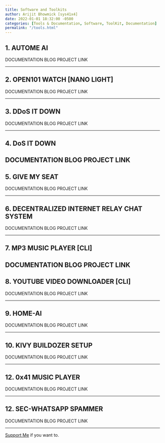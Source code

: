 ```yaml
---
title: Software and Toolkits
author: Arijit Bhowmick [sys41x4]
date: 2022-01-01 18:32:00 -0500
categories: [Tools & Documentation, Software, ToolKit, Documentation]
permalink: "/tools.html"
---
```


## 1. AUTOME AI
DOCUMENTATION
BLOG
PROJECT LINK

---

## 2. OPEN101 WATCH [NANO LIGHT]
DOCUMENTATION
BLOG
PROJECT LINK

---

## 3. DDoS IT DOWN
DOCUMENTATION
BLOG
PROJECT LINK

---

## 4. DoS IT DOWN
DOCUMENTATION
BLOG
PROJECT LINK
---

## 5. GIVE MY SEAT
DOCUMENTATION
BLOG
PROJECT LINK

---

## 6. DECENTRALIZED INTERNET RELAY CHAT SYSTEM
DOCUMENTATION
BLOG
PROJECT LINK

---

## 7. MP3 MUSIC PLAYER [CLI]
DOCUMENTATION
BLOG
PROJECT LINK
---

## 8. YOUTUBE VIDEO DOWNLOADER [CLI]
DOCUMENTATION
BLOG
PROJECT LINK

---

## 9. HOME-AI
DOCUMENTATION
BLOG
PROJECT LINK

---

## 10. KIVY BUILDOZER SETUP
DOCUMENTATION
BLOG
PROJECT LINK

---

## 12. 0x41 MUSIC PLAYER
DOCUMENTATION
BLOG
PROJECT LINK

---

## 12. SEC-WHATSAPP SPAMMER
DOCUMENTATION
BLOG
PROJECT LINK

---

<a href="/support/sys41x4">Support Me</a> if you want to.
